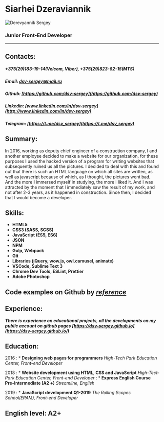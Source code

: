 # Siarhei Dzeraviannik
![Derevyannik Sergey](https://s.gravatar.com/avatar/8baff404213e947121b197f0c1f863c0?s=200)
### Junior Front-End Developer
___
## Contacts:
##### +375(29)183-19-14(Velcom, Viber), +375(29)823-62-15(MTS)
##### Email: dsv-sergey@mail.ru
##### Github: [https://github.com/dsv-sergey](https://github.com/dsv-sergey)
##### Linkedin: [www.linkedin.com/in/dsv-sergey](http://www.linkedin.com/in/dsv-sergey)
##### Telegram: [https://t.me/dsv_sergey](https://t.me/dsv_sergey)
## Summary:
In 2016, working as deputy chief engineer of a construction company, I and another employee decided to make a website for our organization, for these purposes I used the hacked version of a program for writing websites that subsequently ruined us all the pictures. I decided to deal with this and found out that there is such an HTML language on which all sites are written, as well as javascript because of which, as I thought, the pictures went bad. And the more I immersed myself in studying, the more I liked it. And I was attracted by the moment that I immediately saw the result of my work, and not after 2-3 years, as it happened in construction. Since then, I decided that I would become a developer.
## Skills:
+ **HTML5**
+ **CSS3 (SASS, SCSS)**
+ **JavaScript (ES5, ES6)**
+ **JSON**
+ **NPM**
+ **Gulp, Webpack**
+ **Git**
+ **Libraries (jQuery, wow.js, owl.carousel, animate)**
+ **VSCode, Sublime Text 3**
+ **Chrome Dev Tools, ESLint, Prettier**
+ **Adobe Photoshop**
## Сode examples on Github by *[reference](https://dsv-sergey.github.io/)*
## Experience:
***There is experience on educational projects, all the developments on my public account on github pages [https://dsv-sergey.github.io](https://dsv-sergey.github.io/)***
## Education:
2016
: * **Designing web pages for programmers**
*High-Tech Park Education Center, Front-end Developer*

2018
: * **Website development using HTML, CSS and JavaScript**
*High-Tech Park Education Center, Front-end Developer*
: * **Express English Course Pre-Intermediate (A2 +)**
*Streamline, English*

2019
: * **JavaScript development Q1-2019**
*The Rolling Scopes School(EPAM), Front-end Developer*
## English level: A2+